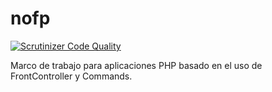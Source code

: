 # nofp
[![Scrutinizer Code Quality](https://scrutinizer-ci.com/g/nelsonrojasn/nofp/badges/quality-score.png?b=main)](https://scrutinizer-ci.com/g/nelsonrojasn/nofp/?branch=main)


Marco de trabajo para aplicaciones PHP basado en el uso de FrontController y Commands.

